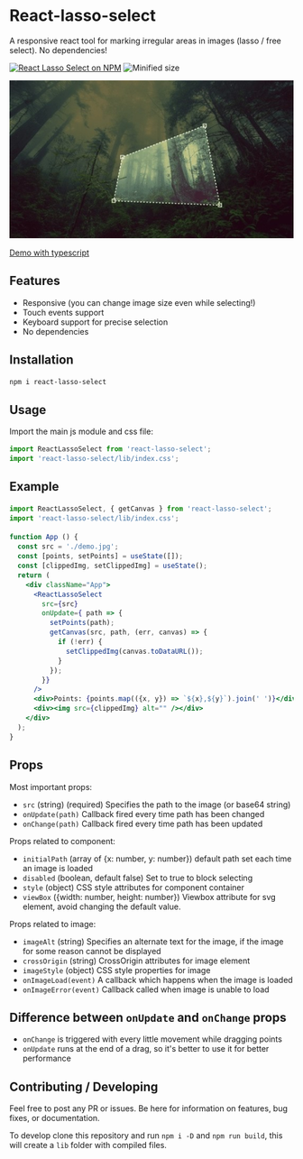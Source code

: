# React-lasso-select

A responsive react tool for marking irregular areas in images (lasso / free select). No dependencies!

[![React Lasso Select on NPM](https://img.shields.io/npm/v/react-lasso-select.svg)](https://www.npmjs.com/package/react-lasso-select)
![Minified size](https://img.shields.io/bundlephobia/min/react-lasso-select)

![Preview](preview.jpg)

[Demo with typescript](https://codesandbox.io/s/react-lasso-select-demo-using-typescript-and-react-hooks-kddyt)

## Features

- Responsive (you can change image size even while selecting!)
- Touch events support
- Keyboard support for precise selection
- No dependencies

## Installation

```bash
npm i react-lasso-select
```

## Usage

Import the main js module and css file:

```js
import ReactLassoSelect from 'react-lasso-select';
import 'react-lasso-select/lib/index.css';
```

## Example

```jsx
import ReactLassoSelect, { getCanvas } from 'react-lasso-select';
import 'react-lasso-select/lib/index.css';

function App () {
  const src = './demo.jpg';
  const [points, setPoints] = useState([]);
  const [clippedImg, setClippedImg] = useState();
  return (
    <div className="App">
      <ReactLassoSelect
        src={src}
        onUpdate={ path => {
          setPoints(path);
          getCanvas(src, path, (err, canvas) => {
            if (!err) {
              setClippedImg(canvas.toDataURL());
            }
          });
        }}
      />
      <div>Points: {points.map(({x, y}) => `${x},${y}`).join(' ')}</div>
      <div><img src={clippedImg} alt="" /></div>
    </div>
  );
}
```

## Props

Most important props:

- `src` (string) (required) Specifies the path to the image (or base64 string)
- `onUpdate(path)` Callback fired every time path has been changed
- `onChange(path)` Callback fired every time path has been updated

Props related to component:

- `initialPath` (array of {x: number, y: number}) default path set each time an image is loaded
- `disabled` (boolean, default false) Set to true to block selecting
- `style` (object) CSS style attributes for component container
- `viewBox` ({width: number, height: number}) Viewbox attribute for svg element, avoid changing the default value.

Props related to image:

- `imageAlt` (string) Specifies an alternate text for the image, if the image for some reason cannot be displayed
- `crossOrigin` (string) CrossOrigin attributes for image element
- `imageStyle` (object) CSS style properties for image
- `onImageLoad(event)` A callback which happens when the image is loaded
- `onImageError(event)` Callback called when image is unable to load

## Difference between `onUpdate` and `onChange` props

- `onChange` is triggered with every little movement while dragging points
- `onUpdate` runs at the end of a drag, so it's better to use it for better performance

## Contributing / Developing

Feel free to post any PR or issues. Be here for information on features, bug fixes, or documentation.

To develop clone this repository and run `npm i -D` and `npm run build`, this will create a `lib` folder with compiled files.
